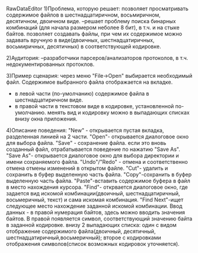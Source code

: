 RawDataEditor
1)Проблема, которую решает:
позволяет просматривать содержимое файлов в шестнадцатиричном, восьмиричном, десятичном, двоичном виде. 
–решает проблему поиска бинарных комбинаций (для начала размером неболее 8 бит), в т.ч. и на стыке байтов.
позволяет создавать файлы, при чем их содержимое можно задавать вручную в виде(двоичных, шестнадцатиричных, восьмиричных, десятичных) в соответствующей кодировке.

2)Аудитория:
–разработчики парсеров/анализаторов протоколов, в т.ч. недокументированных протоклов.

3)Пример сценария:
через меню "File->Open" выбирается необходимый файл. 
Содержимое выбранного файла отображается на вкладке.
- в левой части (по-умолчанию) содержимое файла в шестнадцатиричном виде.
- в правой части в текстовом виде в кодировке, установленной по-умолчанию.
менять вид и кодировку можно в выпадающих списках внизу окна приложения.

4)Описание поведения:
"New" - открывается пустая вкладка, разделенная линией на 2 части.
"Open"- открывается диалоговое окно для выбора файла.
"Save" - сохранение файла. если это вновь созданный файл, отрабатывается поведение по нажатию "Save As".
"Save As"- открывается диалоговое окно для выбора директории и имени сохраняемого файла.
"Undo"/"Redo" - отмена и соответственно отмена отмены изменений в открытом файле.
"Cut"- удалить и сохранить в буфер выделенную часть файла.
"Copy"-сохранить в буфер выделенную часть файла.
"Paste"-вставить содержимое буфера в файл в место нахождения курсора.
"Find"- открвается диалоговое окно, где задается вид искомой комбинации(двоичный, шестнадцатиричный, восьмеричный, текст) и сама искомая комбинация.
"Find Next"-ищет следующее место нахождение заданной искомой комбинации.
Ввод данных -	в правой нумерация байтов, здесь можно вводить значения байтов. В правой появляется символ, соответствующий значению байта в заданной кодировке.
внизу 2 выпадающих списка:
один с видом отображение содержимого файла(двоичный, десятичный, шестнадцатиричный,восьмеричный);
второе с кодировками отображения символов(список возможных кодировок уточняется).
